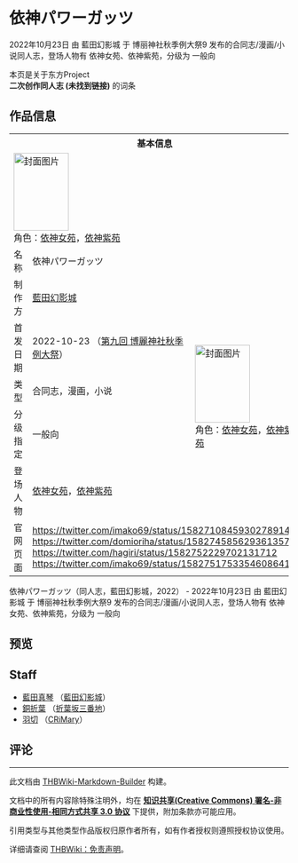 # 依神パワーガッツ

<!-- source html: G:\repos\THBWiki-Markdown-Builder\THBWikiMarkdown\Temp\main\b\bf\ns0%3A%E4%BE%9D%E7%A5%9E%E3%83%91%E3%83%AF%E3%83%BC%E3%82%AC%E3%83%83%E3%83%84.html -->

2022年10月23日 由 藍田幻影城 于 博丽神社秋季例大祭9 发布的合同志/漫画/小说同人志，登场人物有 依神女苑、依神紫苑，分级为 一般向

本页是关于东方Project  
 **二次创作同人志 (未找到链接)** 的词条

## 作品信息

<table><tbody><tr><th colspan="3">基本信息</th></tr><tr><td class="cover-artwork-mobile" colspan="2"><a href="./文件-依神パワーガッツ封面.jpg.md" class="image" title="封面图片"><img alt="封面图片" src="https://upload.thwiki.cc/thumb/f/f7/%E4%BE%9D%E7%A5%9E%E3%83%91%E3%83%AF%E3%83%BC%E3%82%AC%E3%83%83%E3%83%84%E5%B0%81%E9%9D%A2.jpg/99px-%E4%BE%9D%E7%A5%9E%E3%83%91%E3%83%AF%E3%83%BC%E3%82%AC%E3%83%83%E3%83%84%E5%B0%81%E9%9D%A2.jpg" decoding="async" loading="lazy" width="99" height="140" srcset="https://upload.thwiki.cc/thumb/f/f7/%E4%BE%9D%E7%A5%9E%E3%83%91%E3%83%AF%E3%83%BC%E3%82%AC%E3%83%83%E3%83%84%E5%B0%81%E9%9D%A2.jpg/148px-%E4%BE%9D%E7%A5%9E%E3%83%91%E3%83%AF%E3%83%BC%E3%82%AC%E3%83%83%E3%83%84%E5%B0%81%E9%9D%A2.jpg 1.5x, https://upload.thwiki.cc/thumb/f/f7/%E4%BE%9D%E7%A5%9E%E3%83%91%E3%83%AF%E3%83%BC%E3%82%AC%E3%83%83%E3%83%84%E5%B0%81%E9%9D%A2.jpg/198px-%E4%BE%9D%E7%A5%9E%E3%83%91%E3%83%AF%E3%83%BC%E3%82%AC%E3%83%83%E3%83%84%E5%B0%81%E9%9D%A2.jpg 2x" data-file-width="2894" data-file-height="4093"></a><div class="cover-char">角色：<a href="./依神女苑.md" title="依神女苑">依神女苑</a>，<a href="./依神紫苑.md" title="依神紫苑">依神紫苑</a></div></td>
</tr><tr><td class="label">名称</td><td colspan="2"> 依神パワーガッツ </td></tr><tr><td class="label">制作方</td><td><a href="./藍田幻影城.md" title="藍田幻影城">藍田幻影城</a></td><td class="cover-artwork" rowspan="5" style="min-width:140px;"><a href="./文件-依神パワーガッツ封面.jpg.md" class="image" title="封面图片"><img alt="封面图片" src="https://upload.thwiki.cc/thumb/f/f7/%E4%BE%9D%E7%A5%9E%E3%83%91%E3%83%AF%E3%83%BC%E3%82%AC%E3%83%83%E3%83%84%E5%B0%81%E9%9D%A2.jpg/99px-%E4%BE%9D%E7%A5%9E%E3%83%91%E3%83%AF%E3%83%BC%E3%82%AC%E3%83%83%E3%83%84%E5%B0%81%E9%9D%A2.jpg" decoding="async" loading="lazy" width="99" height="140" srcset="https://upload.thwiki.cc/thumb/f/f7/%E4%BE%9D%E7%A5%9E%E3%83%91%E3%83%AF%E3%83%BC%E3%82%AC%E3%83%83%E3%83%84%E5%B0%81%E9%9D%A2.jpg/148px-%E4%BE%9D%E7%A5%9E%E3%83%91%E3%83%AF%E3%83%BC%E3%82%AC%E3%83%83%E3%83%84%E5%B0%81%E9%9D%A2.jpg 1.5x, https://upload.thwiki.cc/thumb/f/f7/%E4%BE%9D%E7%A5%9E%E3%83%91%E3%83%AF%E3%83%BC%E3%82%AC%E3%83%83%E3%83%84%E5%B0%81%E9%9D%A2.jpg/198px-%E4%BE%9D%E7%A5%9E%E3%83%91%E3%83%AF%E3%83%BC%E3%82%AC%E3%83%83%E3%83%84%E5%B0%81%E9%9D%A2.jpg 2x" data-file-width="2894" data-file-height="4093"></a><div class="cover-char">角色：<a href="./依神女苑.md" title="依神女苑">依神女苑</a>，<a href="./依神紫苑.md" title="依神紫苑">依神紫苑</a></div></td>
</tr><tr><td class="label">首发日期</td><td>2022-10-23&#160;（<a href="/展会作品列表?e=%E5%8D%9A%E4%B8%BD%E7%A5%9E%E7%A4%BE%E7%A7%8B%E5%AD%A3%E4%BE%8B%E5%A4%A7%E7%A5%AD%239">第九回 博麗神社秋季例大祭</a>）</td></tr><tr><td class="label">类型</td><td>合同志，漫画，小说</td></tr><tr><td class="label">分级指定</td><td>一般向</td></tr><tr><td class="label">登场人物</td><td><a href="./依神女苑.md" title="依神女苑">依神女苑</a>，<a href="./依神紫苑.md" title="依神紫苑">依神紫苑</a></td></tr>
<tr><td class="label">官网页面</td><td colspan="2"><a rel="nofollow" class="external free" href="https://twitter.com/imako69/status/1582710845930278914">https://twitter.com/imako69/status/1582710845930278914</a><br><a rel="nofollow" class="external free" href="https://twitter.com/domioriha/status/1582745856293613573">https://twitter.com/domioriha/status/1582745856293613573</a><br><a rel="nofollow" class="external free" href="https://twitter.com/hagiri/status/1582752229702131712">https://twitter.com/hagiri/status/1582752229702131712</a><br><a rel="nofollow" class="external free" href="https://twitter.com/imako69/status/1582751753354608641">https://twitter.com/imako69/status/1582751753354608641</a></td></tr></tbody></table>

依神パワーガッツ（同人志，藍田幻影城，2022） - 2022年10月23日 由 藍田幻影城 于 博丽神社秋季例大祭9 发布的合同志/漫画/小说同人志，登场人物有 依神女苑、依神紫苑，分级为 一般向

## 预览

## Staff
- [藍田真琴](./藍田真琴.md) （[藍田幻影城](./藍田幻影城.md)）
- [銅折葉](./銅折葉.md) （[折葉坂三番地](./折葉坂三番地.md)）
- [羽切](./羽切.md) （[CRiMary](./CRiMary.md)）


## 评论




---

此文档由 [THBWiki-Markdown-Builder](https://github.com/Delsin-Yu/THBWiki-Markdown-Builder) 构建。

文档中的所有内容除特殊注明外，均在 [**知识共享(Creative Commons) 署名-非商业性使用-相同方式共享 3.0 协议**](https://creativecommons.org/licenses/by-sa/3.0/deed.zh-hans) 下提供，附加条款亦可能应用。

引用类型与其他类型作品版权归原作者所有，如有作者授权则遵照授权协议使用。

详细请查阅 [THBWiki：免责声明](https://thbwiki.cc/THBWiki:%E5%85%8D%E8%B4%A3%E5%A3%B0%E6%98%8E)。

